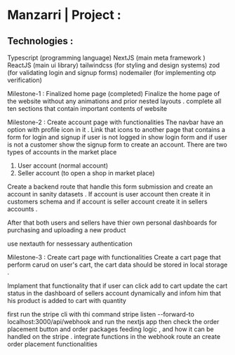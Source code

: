 # Manzarri | Project :
## Technologies : 
Typescript (programming language)
NextJS (main meta framework )
ReactJS (main ui library)
tailwindcss (for styling and design systems)
zod (for validating login and signup forms)
nodemailer (for implementing otp verification)

Milestone-1 : Finalized home page (completed) 
Finalize the home page of the website without any animations and prior nested layouts . complete all ten sections that contain important contents of website 

Milestone-2 : Create account page with functionalities
The navbar have an option with profile icon in it . Link that icons to another page that contains a form for login and signup if user is not logged in show login form and if user is not a customer show the signup form to create an account. There are two types of accounts in the market place 

1. User account (normal account)
2. Seller account (to open a shop in market place)

Create a backend route that handle this form submission and create an account in sanity datasets . If account is user account then create it in customers schema and if account is seller account create it in sellers accounts .

After that both users and sellers have thier own personal dashboards for purchasing and uploading a new product

use nextauth for nessessary authentication

Milestone-3 : Create cart page with functionalities 
Create a cart page that perform carud on user's cart, the cart data should be stored in local storage .

Implament that functionality that if user can click add to cart update the cart status in the dashboard of sellers account dynamically and infom him that his product is added to cart with quantity 

first run the stripe cli with thi command stripe listen --forward-to localhost:3000/api/webhook
and run the nextjs app 
then check the order placement button and order packages feeding logic , and how it can be handled on the stripe .
integrate functions in the webhook route an create order placement functionalities